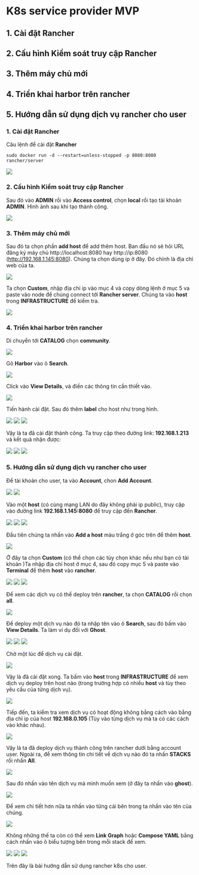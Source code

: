 
#	K8s service provider MVP

##	1. Cài đặt Rancher
##	2. Cấu hình Kiểm soát truy cập Rancher
##	3. Thêm máy chủ mới
##	4. Triển khai harbor trên rancher
##	5. Hướng dẫn sử dụng dịch vụ rancher cho user


###	 1. Cài đặt Rancher
Câu lệnh để cài đặt **Rancher**

	sudo docker run -d --restart=unless-stopped -p 8080:8080 rancher/server

<img src="https://i.imgur.com/1824v98.png"> 

###  2. Cấu hình Kiểm soát truy cập Rancher
Sau đó vào **ADMIN** rồi vào **Access control**, chọn **local** rồi tạo tài khoản **ADMIN**.
Hình ảnh sau khi tạo thành công. 
 
<img src="https://i.imgur.com/2k0NRvk.png"> 

###  3. Thêm máy chủ mới

Sau đó ta chọn phần **add host** để add thêm host. Ban đầu nó sẽ hỏi URL đăng ký máy chủ
http://localhost:8080 hay http://ip:8080 (http://192.168.1.145:8080). Chúng ta chọn dùng ip ở đây.  Đó chính là địa chỉ web của ta.
 
<img src="https://i.imgur.com/0Rac3c0.png"> 
 
Ta chọn **Custom**, nhập địa chỉ ip vào mục 4 và copy dòng lệnh ở mục 5 va paste vào node để chúng connect tới **Rancher server**.
Chúng ta vào **host** trong **INFRASTRUCTURE** để kiểm tra.
 
<img src="https://i.imgur.com/hBd3Ccq.png">  
 
###  4. Triển khai harbor trên rancher
Di chuyển tới **CATALOG** chọn **community**.
 
<img src="https://i.imgur.com/hwu4R59.png">  
 
Gõ **Harbor** vào ô **Search**.
 
<img src="https://i.imgur.com/0U9czC4.png">  
 
Click vào **View Details**, và điền các thông tin cần thiết vào.
 
<img src="https://i.imgur.com/w2yF0Tc.png">  
 
Tiến hành cài đặt.
Sau đó thêm **label** cho host như trong hình. 
 
<img src="https://i.imgur.com/SfHXC9K.png">
<img src="https://i.imgur.com/76rOr2Y.png"> 
<img src="https://i.imgur.com/2A6C0mp.png"> 
 
Vậy là ta đã cài đặt thành công.
Ta truy cập theo đường link: **192.168.1.213** và kết quả nhận được:
 
<img src="https://i.imgur.com/VRBjzWs.png">
<img src="https://i.imgur.com/1Oj5JsY.png"> 
<img src="https://i.imgur.com/qoidyaZ.png"> 

###  5. Hướng dẫn sử dụng dịch vụ rancher cho user
Để tài khoản cho user, ta vào **Account**, chon **Add Account**. 

<img src="https://i.imgur.com/nQVzJCQ.png"> 
<img src="https://i.imgur.com/IdR9t9S.png"> 
 
Vào một **host** (có cùng mạng LAN do đây không phải ip public), truy cập vào đường link **192.168.1.145:8080** để truy cập đến **Rancher**.

<img src="https://i.imgur.com/Gue4uiH.png"> 
<img src="https://i.imgur.com/RLIvaNL.png"> 
<img src="https://i.imgur.com/dwqXRND.png"> 

Đầu tiên chúng ta nhấn vào **Add a host**  màu trắng ở góc trên để thêm **host**.

<img src="https://i.imgur.com/vYouzse.png"> 

Ở đây ta chọn **Custom** (có thể chọn các tùy chọn khác nếu như bạn có tài khoản )Ta nhập địa chỉ host ở mục 4, sau đó copy mục 5 và paste vào **Terminal** để thêm **host** vào **rancher**.

<img src="https://i.imgur.com/mPKydeV.png"> 
<img src="https://i.imgur.com/xFowch4.png"> 
<img src="https://i.imgur.com/H9wEPad.png"> 

Để xem các dịch vụ có thể deploy trên **rancher**, ta chọn **CATALOG** rồi chọn **all**.

<img src="https://i.imgur.com/GIJBdBv.png"> 

Để deploy một dịch vụ nào đó ta nhập tên vào ô **Search**, sau đó bấm vào **View Details**. Ta làm ví dụ đối với **Ghost**.

<img src="https://i.imgur.com/5vPS5BD.png"> 
<img src="https://i.imgur.com/qoHBPZ3.png"> 
<img src="https://i.imgur.com/XDBNLWu.png"> 

Chờ một lúc để dịch vụ cài đặt. 

<img src="https://i.imgur.com/X7ubANY.png"> 

Vậy là đã cài đặt xong. Ta bấm vào **host** trong **INFRASTRUCTURE** để xem dịch vụ deploy trên host nào (trong trường hợp có nhiều **host** và tùy theo yêu cầu của từng dịch vụ).

<img src="https://i.imgur.com/Kxq426D.png"> 

Tiếp đến, ta kiểm tra xem dịch vụ có hoạt động không bằng cách vào bằng địa chỉ ip của host **192.168.0.105** (Tùy vào từng dịch vụ mà ta có các cách vào khác nhau).

<img src="https://i.imgur.com/0oZvNYU.png"> 

Vậy là ta đã deploy dịch vụ thành công trên rancher dưới bằng account user. Ngoài ra, để xem thông tin chi tiết về dịch vụ nào đó ta nhấn **STACKS** rồi nhấn **All**.

<img src="https://i.imgur.com/bIs274K.png"> 

Sau đó nhấn vào tên dịch vụ mà mình muốn xem (ở đây ta nhấn vào **ghost**).
 
<img src="https://i.imgur.com/cCJa6Gz.png"> 
 
Để xem chi tiết hơn nữa ta nhấn vào từng cái bên trong ta nhấn vào tên của chúng.

<img src="https://i.imgur.com/mk7vt5M.png"> 

Không những thế ta còn có thể xem **Link Graph** hoặc **Compose YAML** bằng cách nhấn vào ô biểu tượng bên trong mỗi stack để xem.

<img src="https://i.imgur.com/9sB4Rvq.png"> 
<img src="https://i.imgur.com/VzaDHF4.png"> 
<img src="https://i.imgur.com/vMaSpYB.png"> 

Trên đây là bài hướng dẫn sử dụng rancher k8s cho user.
